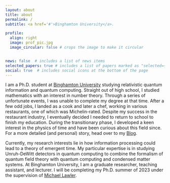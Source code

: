 ```yaml
---
layout: about
title: about
permalink: /
subtitle: <a href='#'>Binghamton University</a>.

profile:
  align: right
  image: prof_pic.jpg
  image_circular: false # crops the image to make it circular


news: false  # includes a list of news items
selected_papers: true # includes a list of papers marked as "selected={true}"
social: true  # includes social icons at the bottom of the page
---
```



I am a Ph.D. student at [Binghamton University](https://www.binghamton.edu/) studying relativistic quantum information and quantum computing. Straight out of high school, I studied mathematics with an interest in number theory. Through a series of unfortunate events, I was unable to complete my degree at that time. After a few odd jobs, I landed as a cook and later a chef, working in various restaurants, one of which was Michelin-rated. Despite my success in the restaurant industry, I eventually decided I needed to return to school to finish my education. During the transitionary phase, I developed a keen interest in the physics of time and have been curious about this field since. For a more detailed (and personal) story, head over to my [Blog](https://ericaspling.com/blog/).

Currently, my research interests lie in how information processing could lead to a theory of emergent time. My particular expertise is in studying Unruh-DeWitt detectors in quantum computing to combine the formalism of quantum field theory with quantum computing and condensed matter systems. At Binghamton University, I am a graduate researcher, teaching assistant, and lecturer. I will be completing my Ph.D. summer of 2023 under the supervision of [Michael Lawler](https://lawlergroup.lassp.cornell.edu/). 
